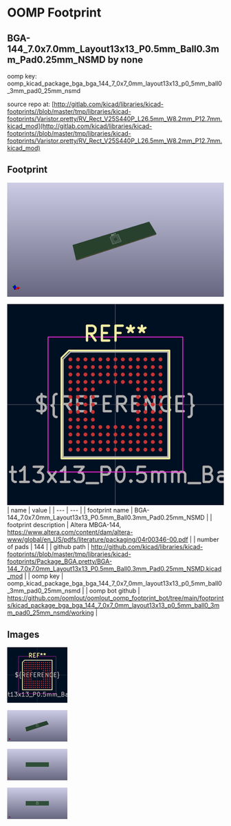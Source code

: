 # OOMP Footprint  
## BGA-144_7.0x7.0mm_Layout13x13_P0.5mm_Ball0.3mm_Pad0.25mm_NSMD  by none  
  
oomp key: oomp_kicad_package_bga_bga_144_7_0x7_0mm_layout13x13_p0_5mm_ball0_3mm_pad0_25mm_nsmd  
  
source repo at: [http://gitlab.com/kicad/libraries/kicad-footprints//blob/master/tmp/libraries/kicad-footprints/Varistor.pretty/RV_Rect_V25S440P_L26.5mm_W8.2mm_P12.7mm.kicad_mod](http://gitlab.com/kicad/libraries/kicad-footprints//blob/master/tmp/libraries/kicad-footprints/Varistor.pretty/RV_Rect_V25S440P_L26.5mm_W8.2mm_P12.7mm.kicad_mod)  
## Footprint  
  
[![working_kicad_pcb_3d.png](working_kicad_pcb_3d_600.png)](working_kicad_pcb_3d.png)  
  
[![working.png](working_600.png)](working.png)  
| name | value | 
| --- | --- | 
| footprint name | BGA-144_7.0x7.0mm_Layout13x13_P0.5mm_Ball0.3mm_Pad0.25mm_NSMD | 
| footprint description | Altera MBGA-144, https://www.altera.com/content/dam/altera-www/global/en_US/pdfs/literature/packaging/04r00346-00.pdf | 
| number of pads | 144 | 
| github path | http://github.com/kicad/libraries/kicad-footprints//blob/master/tmp/libraries/kicad-footprints/Package_BGA.pretty/BGA-144_7.0x7.0mm_Layout13x13_P0.5mm_Ball0.3mm_Pad0.25mm_NSMD.kicad_mod | 
| oomp key | oomp_kicad_package_bga_bga_144_7_0x7_0mm_layout13x13_p0_5mm_ball0_3mm_pad0_25mm_nsmd | 
| oomp bot github | https://github.com/oomlout/oomlout_oomp_footprint_bot/tree/main/footprints/kicad_package_bga_bga_144_7_0x7_0mm_layout13x13_p0_5mm_ball0_3mm_pad0_25mm_nsmd/working | 
## Images  
  
[![working.png](working_140.png)](working.png)  
  
[![working_kicad_pcb_3d.png](working_kicad_pcb_3d_140.png)](working_kicad_pcb_3d.png)  
  
[![working_kicad_pcb_3d_back.png](working_kicad_pcb_3d_back_140.png)](working_kicad_pcb_3d_back.png)  
  
[![working_kicad_pcb_3d_front.png](working_kicad_pcb_3d_front_140.png)](working_kicad_pcb_3d_front.png)  
